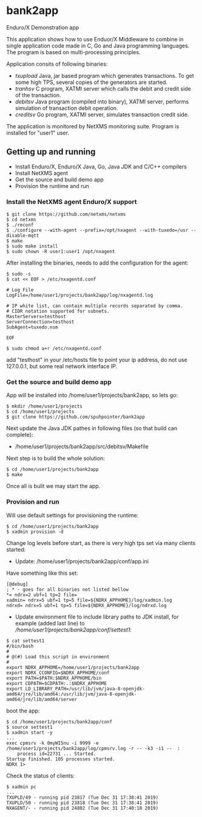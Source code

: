 # bank2app
Enduro/X Demonstration app

This application shows how to use Enduor/X Middleware to combine in single application code made in C, Go and Java programming languages. The program is based on multi-processing principles.

Application consits of following binaries:

- *txupload* Java, jar based program which generates transactions. To get some high TPS, several copies of the generators are started.
- *tranhsv* C program, XATMI server which calls the debit and credit side of the transaction.
- *debitsv* Java program (compiled into binary), XATMI server, performs simulation of transaction debit operation.
- *creditsv* Go program, XATMI server, simulates transaction credit side.

The application is monitored by NetXMS monitoring suite. Program is installed for "user1" user.


## Getting up and running

- Install Enduro/X, Enduro/X Java, Go, Java JDK and C/C++ compilers
- Install NetXMS agent
- Get the source and build demo app
- Provision the runtime and run

### Install the NetXMS agent Enduro/X support

```
$ git clone https://github.com/netxms/netxms
$ cd netxms
$ ./reconf
$ ./configure --with-agent --prefix=/opt/nxagent --with-tuxedo=/usr --disable-mqtt
$ make
$ sudo make install
$ sudo chown -R user1:user1 /opt/nxagent

```

After installing the binaries, needs to add the configuration for the agent:

```
$ sudo -s
$ cat << EOF > /etc/nxagentd.conf

# Log File
LogFile=/home/user1/projects/bank2app/log/nxagentd.log

# IP white list, can contain multiple records separated by comma.
# CIDR notation supported for subnets.
MasterServers=testhost
ServerConnection=testhost
SubAgent=tuxedo.nsm

EOF

$ sudo chmod a+r /etc/nxagentd.conf
```

add "testhost" in your /etc/hosts file to point your ip address, do not use 127.0.0.1, but some real network interface IP.


### Get the source and build demo app

App will be installed into /home/user1/projects/bank2app, so lets go:

```
$ mkdir /home/user1/projects
$ cd /home/user1/projects
$ git clone https://github.com/spuhpointer/bank2app
```

Next update the Java JDK pathes in following files (so that build can complete):

- /home/user1/projects/bank2app/src/debitsv/Makefile

Next step is to build the whole solution:

```
$ cd /home/user1/projects/bank2app
$ make
```

Once all is bulit we may start the app.

### Provision and run

Will use default settings for provisioning the runtime:

```
$ cd /home/user1/projects/bank2app
$ xadmin provision -d
```

Change log levels before start, as there is very high tps set via many clients started:

- Update: /home/user1/projects/bank2app/conf/app.ini

Have something like this set:

```
[@debug]
; * - goes for all binaries not listed bellow
*= ndrx=2 ubf=1 tp=2 file=
xadmin= ndrx=5 ubf=1 tp=5 file=${NDRX_APPHOME}/log/xadmin.log
ndrxd= ndrx=5 ubf=1 tp=5 file=${NDRX_APPHOME}/log/ndrxd.log
```

- Update environment file to include library paths to JDK install, for example (added last line) to */home/user1/projects/bank2app/conf/settest1*:

```
$ cat settest1 
#/bin/bash
#
# @(#) Load this script in environment
#
export NDRX_APPHOME=/home/user1/projects/bank2app
export NDRX_CCONFIG=$NDRX_APPHOME/conf
export PATH=$PATH:$NDRX_APPHOME/bin
export CDPATH=$CDPATH:.:$NDRX_APPHOME
export LD_LIBRARY_PATH=/usr/lib/jvm/java-8-openjdk-amd64/jre/lib/amd64:/usr/lib/jvm/java-8-openjdk-amd64/jre/lib/amd64/server
```

boot the app:

```
$ cd /home/user1/projects/bank2app/conf
$ source settest1
$ xadmin start -y
...
exec cpmsrv -k 0myWI5nu -i 9999 -e /home/user1/projects/bank2app/log/cpmsrv.log -r -- -k3 -i1 --  :
	process id=22731 ... Started.
Startup finished. 105 processes started.
NDRX 1> 
```

Check the status of clients:

```
$ xadmin pc
...
TXUPLD/49 - running pid 23817 (Tue Dec 31 17:38:41 2019)
TXUPLD/50 - running pid 23818 (Tue Dec 31 17:38:41 2019)
NXAGENT/- - running pid 24802 (Tue Dec 31 17:40:18 2019)

```

